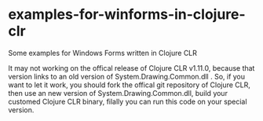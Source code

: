 # examples-for-winforms-in-clojure-clr
Some examples for Windows Forms written in Clojure CLR

It may not working on the offical release of Clojure CLR v1.11.0, because that version links to an old version of System.Drawing.Common.dll . So, if you want to let it work, you should fork the offical git repository of Clojure CLR, then use an new version of System.Drawing.Common.dll, build your customed Clojure CLR binary, filally you can run this code on your special version.
